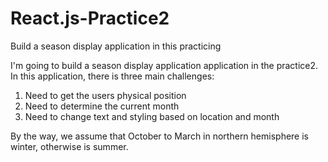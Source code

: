 # React.js-Practice2
Build a season display application in this practicing

I'm going to build a season display application application in the practice2.
In this application, there is three main challenges:
1. Need to get the users physical position
2. Need to determine the current month
3. Need to change text and styling based on location and month

By the way, we assume that October to March in northern hemisphere is winter, otherwise is summer.
